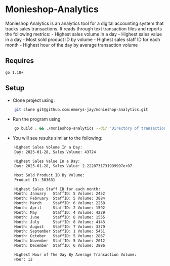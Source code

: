 # Monieshop-Analytics
Monieshop Analytics is an analytics tool for a digital accounting system that tracks
sales transactions. It reads through text transaction files and reports the following metrics:
    -  Highest sales volume in a day
    - Highest sales value in a day
    - Most sold product ID by volume
    - Highest sales staff ID for each month
    - Highest hour of the day by average transaction volume

## Requires
`go 1.18+`

## Setup

- Clone project using:
```bash
    git clone git@github.com:emmrys-jay/monieshop-analytics.git
```

- Run the program using
```bash
    go build . && ./monieshop-analytics --dir "Directory of transaction files"
```

- You will see results similar to the following:
```bash
    Highest Sales Volume In a Day: 
    Day: 2025-01-28, Sales Volume: 43724

    Highest Sales Value In a Day: 
    Day: 2025-01-28, Sales Value: 2.2228731731999997e+07

    Most Sold Product ID By Volume: 
    Product ID: 583631

    Highest Sales Staff ID for each month: 
    Month: January   StaffID: 5 Volume: 2452
    Month: February  StaffID: 5 Volume: 3884
    Month: March     StaffID: 6 Volume: 2258
    Month: April     StaffID: 2 Volume: 1592
    Month: May       StaffID: 4 Volume: 4229
    Month: June      StaffID: 8 Volume: 1555
    Month: July      StaffID: 8 Volume: 4143
    Month: August    StaffID: 7 Volume: 3379
    Month: September StaffID: 1 Volume: 5451
    Month: October   StaffID: 5 Volume: 2867
    Month: November  StaffID: 5 Volume: 2012
    Month: December  StaffID: 6 Volume: 3886

    Highest Hour of The Day By Average Transaction Volume: 
    Hour: 12
```